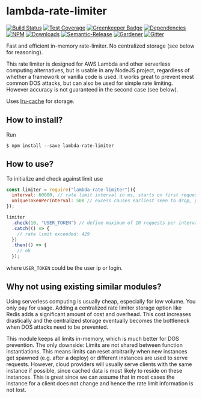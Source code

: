 # lambda-rate-limiter

[![Build Status](https://img.shields.io/travis/simlu/lambda-rate-limiter/master.svg)](https://travis-ci.org/simlu/lambda-rate-limiter)
[![Test Coverage](https://img.shields.io/coveralls/simlu/lambda-rate-limiter/master.svg)](https://coveralls.io/github/simlu/lambda-rate-limiter?branch=master)
[![Greenkeeper Badge](https://badges.greenkeeper.io/simlu/lambda-rate-limiter.svg)](https://greenkeeper.io/)
[![Dependencies](https://david-dm.org/simlu/lambda-rate-limiter/status.svg)](https://david-dm.org/simlu/lambda-rate-limiter)
[![NPM](https://img.shields.io/npm/v/lambda-rate-limiter.svg)](https://www.npmjs.com/package/lambda-rate-limiter)
[![Downloads](https://img.shields.io/npm/dt/lambda-rate-limiter.svg)](https://www.npmjs.com/package/lambda-rate-limiter)
[![Semantic-Release](https://github.com/simlu/js-gardener/blob/master/assets/icons/semver.svg)](https://github.com/semantic-release/semantic-release)
[![Gardener](https://github.com/simlu/js-gardener/blob/master/assets/badge.svg)](https://github.com/simlu/js-gardener)
[![Gitter](https://github.com/simlu/js-gardener/blob/master/assets/icons/gitter.svg)](https://gitter.im/simlu/lambda-rate-limiter)

Fast and efficient in-memory rate-limiter. No centralized storage (see below for reasoning).

This rate limiter is designed for AWS Lambda and other serverless computing‎ alternatives, but is usable in any NodeJS project, regardless of whether a framework or vanilla code is used. It works great to prevent most common DOS attacks, but can also be used for simple rate limiting. However accuracy is not guaranteed in the second case (see below).

Uses [lru-cache](https://www.npmjs.com/package/lru-cache) for storage.

## How to install?

Run

    $ npm install --save lambda-rate-limiter

## How to use?

To initialize and check against limit use
<!-- eslint-disable import/no-extraneous-dependencies, import/no-unresolved -->
```javascript
const limiter = require("lambda-rate-limiter")({
  interval: 60000, // rate limit interval in ms, starts on first request
  uniqueTokenPerInterval: 500 // excess causes earliest seen to drop, per instantiation
});

limiter
  .check(10, "USER_TOKEN") // define maximum of 10 requests per interval
  .catch(() => {
    // rate limit exceeded: 429
  })
  .then(() => {
    // ok
  });
```
where `USER_TOKEN` could be the user ip or login.

## Why not using existing similar modules?

Using serverless computing is usually cheap, especially for low volume. You only pay for usage. Adding a centralized rate limiter storage option like Redis adds a significant amount of cost and overhead. This cost increases drastically and the centralized storage eventually becomes the bottleneck when DOS attacks need to be prevented.

This module keeps all limits in-memory, which is much better for DOS prevention. The only downside: Limits are not shared between function instantiations. This means limits can reset arbitrarily when new instances get spawned (e.g. after a deploy) or different instances are used to serve requests. However, cloud providers will usually serve clients with the same instance if possible, since cached data is most likely to reside on these instances. This is great since we can assume that in most cases the instance for a client does not change and hence the rate limit information is not lost.
